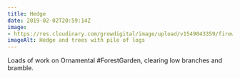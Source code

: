 ```yaml
---
title: Hedge
date: 2019-02-02T20:59:14Z
image: 
- https://res.cloudinary.com/growdigital/image/upload/v1549043359/firewood-1024646B.jpg
imageAlt: Hedge and trees with pile of logs
---
```


Loads of work on Ornamental #ForestGarden, clearing low branches and bramble.
